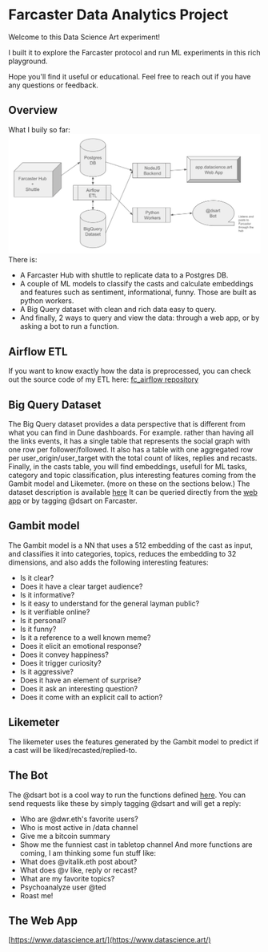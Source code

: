 # Farcaster Data Analytics Project

Welcome to this Data Science Art experiment!

I built it to explore the Farcaster protocol and run ML experiments in this rich playground.

Hope you'll find it useful or educational. Feel free to reach out if you have any questions or feedback.

## Overview

What I buily so far:
![Farcaster Data Analytics Schema](schema.png)
There is:
* A Farcaster Hub with shuttle to replicate data to a Postgres DB.
* A couple of ML models to classify the casts and calculate embeddings and features such as sentiment, informational, funny. Those are built as python workers.
* A Big Query dataset with clean and rich data easy to query. 
* And finally, 2 ways to query and view the data: through a web app, or by asking a bot to run a function.


## Airflow ETL
If you want to know exactly how the data is preprocessed, you can check out the source code of my ETL here:
[fc_airflow repository](https://github.com/randombishop/fc_airflow)


## Big Query Dataset
The Big Query dataset provides a data perspective that is different from what you can find in Dune dashboards. 
For example. rather than having all the links events, it has a single table that represents the social graph with one row per follower/followed.
It also has a table with one aggregated row per user_origin/user_target with the total count of likes, replies and recasts.
Finally, in the casts table, you will find embeddings, usefull for ML tasks, category and topic classification, plus interesting features coming from the Gambit model and Likemeter. (more on these on the sections below.)
The dataset description is available [here](dataset.md)
It can be queried directly from the [web app](https://app.datascience.art/#/bot) or by tagging @dsart on Farcaster.

## Gambit model
The Gambit model is a NN that uses a 512 embedding of the cast as input, and classifies it into categories, topics, reduces the embedding to 32 dimensions, and also adds the following interesting features:
* Is it clear?
* Does it have a clear target audience?
* Is it informative?
* Is it easy to understand for the general layman public?
* Is it verifiable online?
* Is it personal?
* Is it funny?
* Is it a reference to a well known meme?
* Does it elicit an emotional response?
* Does it convey happiness?
* Does it trigger curiosity?
* Is it aggressive?
* Does it have an element of surprise?
* Does it ask an interesting question?
* Does it come with an explicit call to action?


## Likemeter
The likemeter uses the features generated by the Gambit model to predict if a cast will be liked/recasted/replied-to.


## The Bot
The @dsart bot is a cool way to run the functions defined [here](https://github.com/randombishop/fc_bots/blob/main/bots/functions.md).
You can send requests like these by simply tagging @dsart and will get a reply:
* Who are @dwr.eth's favorite users?
* Who is most active in /data channel
* Give me a bitcoin summary
* Show me the funniest cast in tabletop channel
And more functions are coming, I am thinking some fun stuff like:
* What does @vitalik.eth post about?
* What does @v like, reply or recast? 
* What are my favorite topics? 
* Psychoanalyze user @ted
* Roast me!

## The Web App
[https://www.datascience.art/](https://www.datascience.art/)
